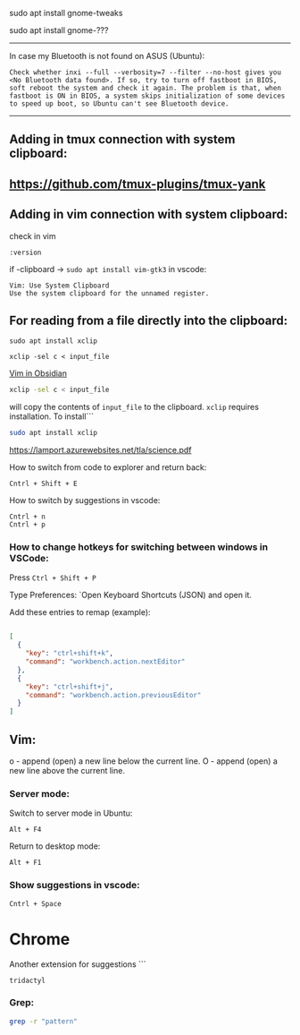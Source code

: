 
sudo apt install gnome-tweaks

sudo apt install gnome-???

---

In case my Bluetooth is not found on ASUS (Ubuntu):

```
Check whether inxi --full --verbosity=7 --filter --no-host gives you <No Bluetooth data found>. If so, try to turn off fastboot in BIOS, soft reboot the system and check it again. The problem is that, when fastboot is ON in BIOS, a system skips initialization of some devices to speed up boot, so Ubuntu can't see Bluetooth device.
```
---
## Adding in tmux connection with system clipboard:
https://github.com/tmux-plugins/tmux-yank
---
## Adding in vim connection with system clipboard:
 
check in vim 
```vim
:version 
```
if -clipboard -> `sudo apt install vim-gtk3`
in vscode:
```
Vim: Use System Clipboard
Use the system clipboard for the unnamed register.
```

## For reading from a file directly into the clipboard:

```bach
sudo apt install xclip
```
```bach
xclip -sel c < input_file
```


[Vim in Obsidian](
https://publish.obsidian.md/hub/04+-+Guides%2C+Workflows%2C+%26+Courses/for+Vim+users)

```bash
xclip -sel c < input_file
```
will copy the contents of `input_file` to the clipboard. `xclip` requires installation. To install```
```bash
sudo apt install xclip
```
https://lamport.azurewebsites.net/tla/science.pdf

How to switch from code to explorer and return back:
```
Cntrl + Shift + E  
```
How to switch by suggestions in vscode:
```
Cntrl + n
Cntrl + p
```

### How to change hotkeys for switching between windows in VSCode:

Press `Ctrl + Shift + P`

Type Preferences: `Open Keyboard Shortcuts (JSON) and open it.

Add these entries to remap (example):

```json

[
  {
    "key": "ctrl+shift+k",
    "command": "workbench.action.nextEditor"
  },
  {
    "key": "ctrl+shift+j",
    "command": "workbench.action.previousEditor"
  }
]
```

## Vim:

o - append (open) a new line below the current line.
O - append (open) a new line above the current line.

### Server mode:
Switch to server mode in Ubuntu:
```
Alt + F4 
```
Return to desktop mode:
```
Alt + F1
```
### Show suggestions in vscode:

```
Cntrl + Space
```
# Chrome
Another extension for suggestions ```
```
tridactyl
```
### Grep:
```bash
grep -r "pattern"
```
		

